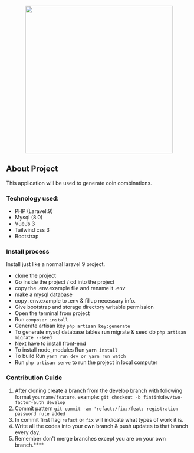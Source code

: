 <p align="center"><a href="#" target="_blank"><img src="https://raw.githubusercontent.com/laravel/art/master/logo-lockup/5%20SVG/2%20CMYK/1%20Full%20Color/laravel-logolockup-cmyk-red.svg" width="400"></a></p>


## About Project

This application will be used to generate coin combinations.
### Technology used:
- PHP (Laravel:9)
- Mysql (8.0)
- VueJs 3
- Tailwind css 3
- Bootstrap

### Install process
Install just like a normal laravel 9 project.

- clone the project
- Go inside the project / cd into the project
- copy the .env.example file and rename it .env
- make a mysql database
- copy .env.example to .env & fillup necessary info.
- Give bootstrap and storage directory writable permission
- Open the terminal from project
- Run ```composer install```
- Generate artisan key ```php artisan key:generate```
- To generate mysql database tables run migrate & seed db ```php artisan migrate --seed```
- Next have to install front-end
- To install node_modules Run ```yarn install```
- To build Run ```yarn run dev or yarn run watch```
- Run ```php artisan serve``` to run the project in local computer

### Contribution Guide
1. After cloning create a branch from the develop branch with following format ```yourname/feature```. example: ```git checkout -b fintinkdev/two-factor-auth develop```
2. Commit pattern ```git commit -am 'refact:/fix:/feat: registration password rule added```
3. In commit first flag ```refact``` or ```fix``` will indicate what types of work it is.
4. Write all the codes into your own branch & push updates to that branch every day.
5. Remember don't merge branches except you are on your own branch.****
